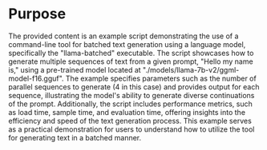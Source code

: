 # Purpose
The provided content is an example script demonstrating the use of a command-line tool for batched text generation using a language model, specifically the "llama-batched" executable. The script showcases how to generate multiple sequences of text from a given prompt, "Hello my name is," using a pre-trained model located at "./models/llama-7b-v2/ggml-model-f16.gguf". The example specifies parameters such as the number of parallel sequences to generate (4 in this case) and provides output for each sequence, illustrating the model's ability to generate diverse continuations of the prompt. Additionally, the script includes performance metrics, such as load time, sample time, and evaluation time, offering insights into the efficiency and speed of the text generation process. This example serves as a practical demonstration for users to understand how to utilize the tool for generating text in a batched manner.
